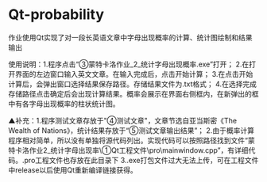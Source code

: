 # Qt-probability
作业使用Qt实现了对一段长英语文章中字母出现概率的计算、统计图绘制和结果输出

使用说明：1.程序点击“③蒙特卡洛作业_2_统计字母出现概率.exe”打开；
		   2.在打开界面的左边窗口输入英文文章。在输入完成后，点击开始计算；
		   3.在点击开始计算后，会弹出窗口选择结果保存路径。存储结果文件为.txt格式；
		   4.在选择完成存储路径点击确定后会出现计算结果。概率会展示在界面右侧框内，在新弹出的框中有各字母出现概率的柱状统计图。

▲补充：1.程序测试文章存放于"④测试文章"，文章节选自亚当斯密《The Wealth of Nations》，统计结果存放于“⑤测试文章输出结果”；
2.由于概率计算程序相对简单，所以没有单独将源代码列出。实现代码可以按照路径找到文件“蒙特卡洛作业2_统计字母出现率\①Qt工程文件\pro\mainwindow.cpp”，有详细代码。.pro工程文件也存放在此目录下
3..exe打包文件过大无法上传，可在工程文件中release以后使用Qt重新编译链接获得。
